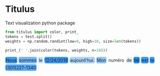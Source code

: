 # Titulus

Text visualization python package

```python
from titulus import color, print_
tokens = test.split()
weights = np.random.randint(low=0, high=10, size=len(tokens))

print_(' '.join(color(tokens, weights, n=10)))
```

<div>

<div style="background:#3b9af5; padding:2px 2px 2px 2px;
         border-radius: 5px 5px 5px 5px;
         overflow:hidden;
         display: inline-block;">Nous</div> <div class="tag" style="background:#73b7f8; padding:2px 2px 2px 2px;
         border-radius: 5px 5px 5px 5px;
         overflow:hidden;
         display: inline-block;">sommes</div> <div class="tag" style="background:#c7e2fc; padding:2px 2px 2px 2px;
         border-radius: 5px 5px 5px 5px;
         overflow:hidden;
         display: inline-block;">le</div> <div class="tag" style="background:#3b9af5; padding:2px 2px 2px 2px;
         border-radius: 5px 5px 5px 5px;
         overflow:hidden;
         display: inline-block;">12/24/2018</div> <div class="tag" style="background:#abd4fb; padding:2px 2px 2px 2px;
         border-radius: 5px 5px 5px 5px;
         overflow:hidden;
         display: inline-block;">aujourd'hui.</div> <div class="tag" style="background:#8fc5f9; padding:2px 2px 2px 2px;
         border-radius: 5px 5px 5px 5px;
         overflow:hidden;
         display: inline-block;">Mon</div> <div class="tag" style="background:#ffffff; padding:2px 2px 2px 2px;
         border-radius: 5px 5px 5px 5px;
         overflow:hidden;
         display: inline-block;">numéro</div> <div class="tag" style="background:#e3f0fd; padding:2px 2px 2px 2px;
         border-radius: 5px 5px 5px 5px;
         overflow:hidden;
         display: inline-block;">de</div> <div class="tag" style="background:#1f8cf4; padding:2px 2px 2px 2px;
         border-radius: 5px 5px 5px 5px;
         overflow:hidden;
         display: inline-block;">tel</div> <div class="tag" style="background:#3b9af5; padding:2px 2px 2px 2px;
         border-radius: 5px 5px 5px 5px;
         overflow:hidden;
         display: inline-block;">est</div> <div class="tag" style="background:#3b9af5; padding:2px 2px 2px 2px;
         border-radius: 5px 5px 5px 5px;
         overflow:hidden;
         display: inline-block;">le</div> <div class="tag" style="background:#57a9f7; padding:2px 2px 2px 2px;
         border-radius: 5px 5px 5px 5px;
         overflow:hidden;
         display: inline-block;">(301)227-1340</div>
</div>
